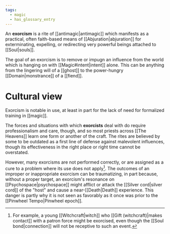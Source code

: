 ```yaml
---
tags:
  - magic
  - has_glossary_entry
---
```


An **exorcism** is a rite of [[antimagic|antimagic]] which manifests as a practical, often faith-based means of [[Abjuration|abjuration]] for exterminating, expelling, or redirecting very powerful beings attached to [[Soul|souls]]. 

The goal of an exorcism is to remove or impugn an influence from the world which is hanging on with [[Magic#intent|intent]] alone. This can be anything from the lingering will of a [[ghost]] to the power-hungry [[Domain|monstrance]] of a [[fiend]]. 


# Cultural view
Exorcism is notable in use, at least in part for the lack of need for formalized training in [[magic]]. 

The forces and situations with which **exorcists** deal with do require professionalism and care, though, and so most priests across [[The Heavens]] learn one form or another of the craft. The rites are believed by some to be outdated as a first line of defense against malevolent influences, though its effectiveness in the right place or right time cannot be overstated.

However, many exorcisms are not performed correctly, or are assigned as a cure to a problem where its use does not apply[^1]. The outcomes of an improper or inappropriate exorcism can be traumatizing, in part because, without a proper target, an exorcism's resonance on [[Psychospace|psychospace]] might afflict or attack the [[Silver cord|silver cord]] of the "host" and cause a near-[[Death|Death]] experience. This danger is partly why it is not seen as favorably as it once was prior to the [[Pinwheel Tempo|Pinwheel epoch]].

[^1]: For example, a young [[Witchcraft|witch]] who [[Gift (witchcraft)|makes contact]] with a patron force might be exorcised, even though the [[Soul bond|connection]] will not be receptive to such an event.